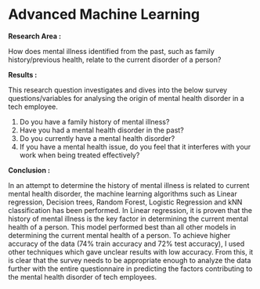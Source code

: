# Advanced Machine Learning
**Research Area :**

How does mental illness identified from the past, such as family history/previous health, relate to the current disorder of a person?

**Results :**

This research question investigates and dives into the below survey questions/variables for analysing the origin of mental health disorder in a tech employee.
  1. Do you have a family history of mental illness?
  2. Have you had a mental health disorder in the past?
  3. Do you currently have a mental health disorder?
  4. If you have a mental health issue, do you feel that it interferes with your work when being treated effectively? 

**Conclusion :**

In an attempt to determine the history of mental illness is related to current mental health disorder, the machine learning algorithms such as Linear regression, Decision trees, Random Forest, Logistic Regression and kNN classification has been performed. 
In Linear regression, it is proven that the history of mental illness is the key factor in determining the current mental health of a person. This model performed best than all other models in determining the current mental health of a person. 
To achieve higher accuracy of the data (74% train accuracy and 72% test accuracy), I used other techniques which gave unclear results with low accuracy. From this, it is clear that the survey needs to be appropriate enough to analyze the data further with the entire questionnaire in predicting the factors contributing to the mental health disorder of tech employees.
